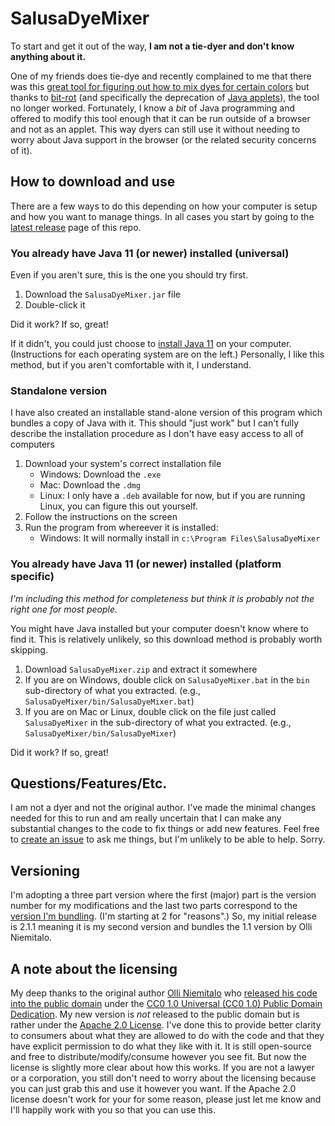 # SalusaDyeMixer

To start and get it out of the way, **I am not a tie-dyer and don't know anything about it.**

One of my friends does tie-dye and recently complained to me that there was this [great tool for figuring out how to mix dyes for certain colors](http://yehar.com/blog/?p=307)
but thanks to [bit-rot](https://en.wikipedia.org/wiki/Software_rot) (and specifically the deprecation of [Java applets](https://en.wikipedia.org/wiki/Java_applet)), the tool no longer worked.
Fortunately, I know a *bit* of Java programming and offered to modify this tool enough that it can be run outside of a browser and not as an applet.
This way dyers can still use it without needing to worry about Java support in the browser (or the related security concerns of it).

## How to download and use

There are a few ways to do this depending on how your computer is setup and how you want to manage things.
In all cases you start by going to the [latest release](https://github.com/SalusaSecondus/SalusaDyeMixer/releases/latest) page of this repo.

### You already have Java 11 (or newer) installed (universal)

Even if you aren't sure, this is the one you should try first.

1. Download the `SalusaDyeMixer.jar` file
2. Double-click it

Did it work? If so, great!

If it didn't, you could just choose to [install Java 11](https://docs.aws.amazon.com/corretto/latest/corretto-11-ug/what-is-corretto-11.html) on your computer.
(Instructions for each operating system are on the left.)
Personally, I like this method, but if you aren't comfortable with it, I understand.

### Standalone version

I have also created an installable stand-alone version of this program which bundles a copy of Java with it.
This should "just work" but I can't fully describe the installation procedure as I don't have easy access to all of computers

1. Download your system's correct installation file
   * Windows: Download the `.exe`
   * Mac: Download the `.dmg`
   * Linux: I only have a `.deb` available for now, but if you are running Linux, you can figure this out yourself.
2. Follow the instructions on the screen
3. Run the program from whereever it is installed:
   * Windows: It will normally install in `c:\Program Files\SalusaDyeMixer`

### You already have Java 11 (or newer) installed (platform specific)

*I'm including this method for completeness but think it is probably not the right one for most people.*

You might have Java installed but your computer doesn't know where to find it.
This is relatively unlikely, so this download method is probably worth skipping.

1. Download `SalusaDyeMixer.zip` and extract it somewhere
2. If you are on Windows, double click on `SalusaDyeMixer.bat` in the `bin` sub-directory of what you extracted. (e.g., `SalusaDyeMixer/bin/SalusaDyeMixer.bat`)
3. If you are on Mac or Linux, double click on the file just called `SalusaDyeMixer` in the sub-directory of what you extracted. (e.g., `SalusaDyeMixer/bin/SalusaDyeMixer`)

Did it work? If so, great!

## Questions/Features/Etc.

I am not a dyer and not the original author.
I've made the minimal changes needed for this to run and am really uncertain that I can make any substantial changes to the code to fix things or add new features.
Feel free to [create an issue](https://github.com/SalusaSecondus/SalusaDyeMixer/issues) to ask me things, but I'm unlikely to be able to help. Sorry.

## Versioning

I'm adopting a three part version where the first (major) part is the version number for my modifications and the last two parts correspond to the [version I'm bundling](http://yehar.com/blog/?p=307#comment-1256021).
(I'm starting at 2 for "reasons".) So, my initial release is 2.1.1 meaning it is my second version and bundles the 1.1 version by Olli Niemitalo.

## A note about the licensing

My deep thanks to the original author [Olli Niemitalo](http://yehar.com/blog/) who [released his code into the public domain](http://yehar.com/blog/?p=307#comment-1256021)
under the [CC0 1.0 Universal (CC0 1.0) Public Domain Dedication](https://creativecommons.org/publicdomain/zero/1.0/).
My new version is *not* released to the public domain but is rather under the [Apache 2.0 License](LICENSE).
I've done this to provide better clarity to consumers about what they are allowed to do with the code and that they have explicit permission to do what they like with it.
It is still open-source and free to distribute/modify/consume however you see fit. But now the license is slightly more clear about how this works.
If you are not a lawyer or a corporation, you still don't need to worry about the licensing because you can just grab this and use it however you want.
If the Apache 2.0 license doesn't work for your for some reason, please just let me know and I'll happily work with you so that you can use this.
